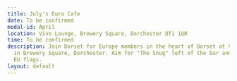 ```yaml
---
title: July's Euro Cafe
date: To be confirmed
modal-id: April
location: Vivo Lounge, Brewery Square, Dorchester DT1 1QR
time: To be confirmed
description: Join Dorset for Europe members in the heart of Dorset at Vivo Lounge
  in Brewery Square, Dorchester. Aim for "The Snug" left of the bar and look for the
  EU flags.
layout: default
---
```

